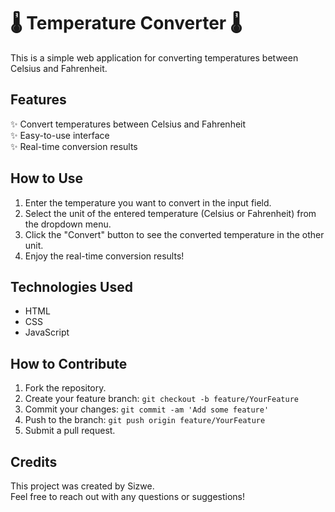 # 🌡️ Temperature Converter 🌡️

This is a simple web application for converting temperatures between Celsius and Fahrenheit.

## Features

✨ Convert temperatures between Celsius and Fahrenheit  
✨ Easy-to-use interface  
✨ Real-time conversion results  

## How to Use

1. Enter the temperature you want to convert in the input field.
2. Select the unit of the entered temperature (Celsius or Fahrenheit) from the dropdown menu.
3. Click the "Convert" button to see the converted temperature in the other unit.
4. Enjoy the real-time conversion results!



## Technologies Used

- HTML
- CSS
- JavaScript

## How to Contribute

1. Fork the repository.
2. Create your feature branch: `git checkout -b feature/YourFeature`
3. Commit your changes: `git commit -am 'Add some feature'`
4. Push to the branch: `git push origin feature/YourFeature`
5. Submit a pull request.

## Credits

This project was created by Sizwe.  
Feel free to reach out with any questions or suggestions!


